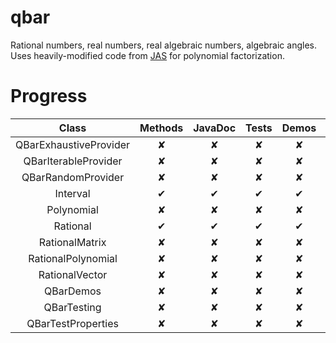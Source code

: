 qbar
====

Rational numbers, real numbers, real algebraic numbers, algebraic angles.
Uses heavily-modified code from [JAS](http://krum.rz.uni-mannheim.de/jas/) for polynomial factorization.

Progress
========

| Class                  | Methods | JavaDoc | Tests | Demos | Properties |
|:----------------------:|:-------:|:-------:|:-----:|:-----:|:----------:|
| QBarExhaustiveProvider | ✘       | ✘       | ✘     | ✘     | ✘          |
| QBarIterableProvider   | ✘       | ✘       | ✘     | ✘     | ✘          |
| QBarRandomProvider     | ✘       | ✘       | ✘     | ✘     | ✘          |
| Interval               | ✔       | ✔       | ✔     | ✔     | ✔          |
| Polynomial             | ✘       | ✘       | ✘     | ✘     | ✘          |
| Rational               | ✔       | ✔       | ✔     | ✔     | ✔          |
| RationalMatrix         | ✘       | ✘       | ✘     | ✘     | ✘          |
| RationalPolynomial     | ✘       | ✘       | ✘     | ✘     | ✘          |
| RationalVector         | ✘       | ✘       | ✘     | ✘     | ✘          |
| QBarDemos              | ✘       | ✘       | ✘     | ✘     | ✘          |
| QBarTesting            | ✘       | ✘       | ✘     | ✘     | ✘          |
| QBarTestProperties     | ✘       | ✘       | ✘     | ✘     | ✘          |
